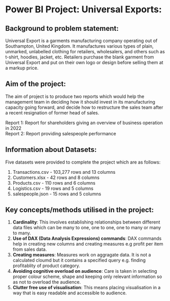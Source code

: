 # Power BI Project: Universal Exports:

## Background to problem statement:
Universal Export is a garments manufacturing company operating out of Southampton, United Kingdom. It manufactures various types of plain, unmarked, unlabelled clothing for retailers, wholesalers, and others such as t-shirt, hoodies, jacket, etc. Retailers purchase the blank garment from Universal Export and put on their own logo or design before selling them at a markup price.

## Aim of the project:
The aim of project is to produce two reports which would help the management team in deciding how it should invest in its manufacturing capacity going forward, and decide how to restructure the sales team after a recent resignation of former head of sales.

Report 1: Report for shareholders giving an overview of business operation in 2022 \
Report 2: Report providing salespeople performance

## Information about Datasets:
Five datasets were provided to complete the project which are as follows:
1. Transactions.csv - 103,277 rows and 13 columns
2. Customers.xlsx - 42 rows and 8 columns
3. Products.csv - 110 rows and 6 columns
4. Logistics.csv - 19 rows and 5 columns
5. salespeople.json - 15 rows and 5 columns 

## Key concepts/methods utilised in the project:

1. **Cardinality**:
	This involves establishing relationships between different data files which can be many to one, one to one, one to many or many to many.
2. **Use of DAX (Data Analysis Expressions) commands**:
	DAX commands help in creating new columns and creating measures e.g profit per item from sales data.
3. **Creating measures**:
	Measures work on aggragate data. It is not a calculated cloumd but it contains a specified query e.g. finding profitablity of product category.
4. **Avoiding cognitive overload on audience**:
	Care is taken in selecting proper colour scheme, shape and keeping only relevant information so as not to overload the audience.
5. **Clutter free use of visualisation**:
	This means placing visualisation in a way that is easy readable and accessible to audience.
